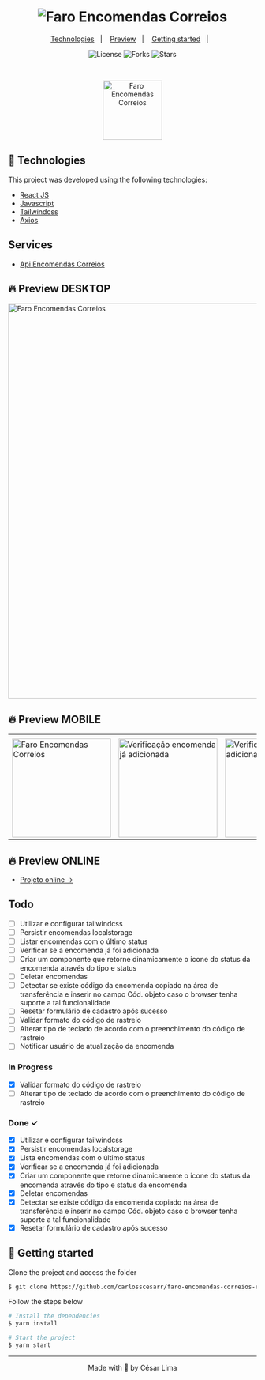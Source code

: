 <h1 align="center">
    <img alt="Faro Encomendas Correios" title="Gerador Senha" src="" />
</h1>

<p align="center">
  <a href="#technologies">Technologies</a>&nbsp;&nbsp;&nbsp;|&nbsp;&nbsp;&nbsp;
  <a href="#-preview">Preview</a>&nbsp;&nbsp;&nbsp;|&nbsp;&nbsp;&nbsp;
  <a href="#-layout">Getting started</a>&nbsp;&nbsp;&nbsp;|&nbsp;&nbsp;&nbsp;
  <!--<a href="#-project">Project</a>&nbsp;&nbsp;&nbsp;|&nbsp;&nbsp;&nbsp;-->
  <!--<a href="#-layout">Layout</a>&nbsp;&nbsp;&nbsp;|&nbsp;&nbsp;&nbsp;-->
  <!--<a href="#-license">License</a>-->
</p>

<p align="center">
  <img  src="https://img.shields.io/static/v1?label=license&message=MIT&color=5965E0&labelColor=121214" alt="License">
  
  <img src="https://img.shields.io/github/forks/carlosscesarr/gerador-senha-react-native?label=forks&message=MIT&color=5965E0&labelColor=121214" alt="Forks">     

  <img src="https://img.shields.io/github/stars/carlosscesarr/gerador-senha-react-native?label=stars&message=MIT&color=5965E0&labelColor=121214" alt="Stars">
</p>

<br>

<p align="center">
  <img alt="Faro Encomendas Correios" src="" width="120px">
</p>

## 🧪 Technologies

This project was developed using the following technologies:

- [React JS](https://reactjs.org)
- [Javascript](https://developer.mozilla.org/pt-BR/docs/Web/JavaScript)
- [Tailwindcss](https://tailwindcss.com/)
- [Axios](https://axios-http.com/docs/intro)

## Services

- [Api Encomendas Correios](https://documenter.getpostman.com/view/11074732/TzJpgyny)

## 🔥 Preview DESKTOP
<img alt="Faro Encomendas Correios" src="https://drive.google.com/uc?export=download&id=1YX8lZTuaQJsCw4oq0PeLhWsT0AsBFT7x" width="800px">

## 🔥 Preview MOBILE
<table>
  <tr>
    <td></td>
     <td></td>
     <td></td>
  </tr>
  <tr>
    <td>
        <img alt="Faro Encomendas Correios" src="https://drive.google.com/uc?export=download&id=10scXBxZnXj67It-E34AZCEmQYF9gtN3I" width="200px">
    </td>
    <td>
        <img alt="Verificação encomenda já adicionada" src="https://drive.google.com/uc?export=download&id=1zDkoICo10FZ7JLMV64uAf4I_lBh06OCx" width="200px">
    </td>
    <td>
        <img alt="Verificação encomenda adicionada com sucesso" src="https://drive.google.com/uc?export=download&id=1sUY7frrZOmbtzoQ5eR0askm-eiBbhKTI" width="200px">
    </td>
  </tr>
 </table>

## 🔥 Preview ONLINE
- [Projeto online ->](https://dazzling-wing-bf8e1b.netlify.app/)

## Todo

- [ ] Utilizar e configurar tailwindcss
- [ ] Persistir encomendas localstorage
- [ ] Listar encomendas com o último status
- [ ] Verificar se a encomenda já foi adicionada
- [ ] Criar um componente que retorne dinamicamente o icone do status da encomenda através do tipo e status
- [ ] Deletar encomendas
- [ ] Detectar se existe código da encomenda copiado na área de transferência e inserir no campo Cód. objeto caso o browser tenha suporte a tal funcionalidade
- [ ] Resetar formulário de cadastro após sucesso
- [ ] Validar formato do código de rastreio
- [ ] Alterar tipo de teclado de acordo com o preenchimento do código de rastreio
- [ ] Notificar usuário de atualização da encomenda

### In Progress

- [x] Validar formato do código de rastreio
- [ ] Alterar tipo de teclado de acordo com o preenchimento do código de rastreio

### Done ✓

- [x] Utilizar e configurar tailwindcss
- [x] Persistir encomendas localstorage
- [x] Lista encomendas com o último status
- [x] Verificar se a encomenda já foi adicionada
- [x] Criar um componente que retorne dinamicamente o icone do status da encomenda através do tipo e status da encomenda
- [x] Deletar encomendas
- [x] Detectar se existe código da encomenda copiado na área de transferência e inserir no campo Cód. objeto caso o browser tenha suporte a tal funcionalidade
- [x] Resetar formulário de cadastro após sucesso

## 🚀 Getting started

Clone the project and access the folder

```bash
$ git clone https://github.com/carlosscesarr/faro-encomendas-correios-reactjs.git && cd faro-encomendas-correios-reactjs
```

Follow the steps below
```bash
# Install the dependencies
$ yarn install

# Start the project
$ yarn start
```
<!--
## 🔖 Layout

You can view the project layout through the links below:

- [Layout Web](https://www.figma.com/file/ge20pu3ofMOKoliUyKx1Nl/Move.it-1.0) 

Remembering that you need to have a [Figma](http://figma.com/) account to access it.
## 📝 License

This project is licensed under the MIT License. See the [LICENSE](LICENSE.md) file for details.
-->


---

<p align="center">Made with 💜 by César Lima</p>
